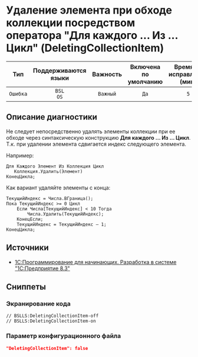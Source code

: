 # Удаление элемента при обходе коллекции посредством оператора "Для каждого ... Из ... Цикл" (DeletingCollectionItem)

| Тип | Поддерживаются<br/>языки | Важность | Включена<br/>по умолчанию | Время на<br/>исправление (мин) | Тэги |
| :-: | :-: | :-: | :-: | :-: | :-: |
| `Ошибка` | `BSL`<br/>`OS` | `Важный` | `Да` | `5` | `standard`<br/>`error` |

<!-- Блоки выше заполняются автоматически, не трогать -->
## Описание диагностики

Не следует непосредственно удалять элементы коллекции при ее обходе через синтаксическую конструкцию
**Для каждого ... Из ... Цикл**. Т.к. при удалении элемента сдвигается индекс следующего элемента.

Например:

```bsl
Для Каждого Элемент Из Коллекция Цикл
   Коллекция.Удалить(Элемент)
КонецЦикла;
```

Как вариант удаляйте элементы с конца:

```bsl
ТекущийИндекс = Числа.ВГраница();
Пока ТекущийИндекс >= 0 Цикл
    Если Числа[ТекущийИндекс] < 10 Тогда
        Числа.Удалить(ТекущийИндекс);
    КонецЕсли;
    ТекущийИндекс = ТекущийИндекс – 1;
КонецЦикла;
```

## Источники

* [1С:Программирование для начинающих. Разработка в системе "1С:Предприятие 8.3"](https://its.1c.ru/db/pubprogforbeginners#content:88:hdoc)

## Сниппеты

<!-- Блоки ниже заполняются автоматически, не трогать -->
### Экранирование кода

```bsl
// BSLLS:DeletingCollectionItem-off
// BSLLS:DeletingCollectionItem-on
```

### Параметр конфигурационного файла

```json
"DeletingCollectionItem": false
```

